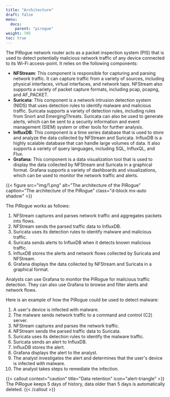 ```yaml
---
title: "Architecture"
draft: false
menu:
  docs:
    parent: "pirogue"
weight: 705
toc: true
---
```


The PiRogue network router acts as a packet inspection system (PIS) that is used to detect  potentially malicious network traffic of any device connected to its Wi-Fi access-point. It relies on the following components:

* **NFStream**: This component is responsible for capturing and parsing network traffic. It can capture traffic from a variety of sources, including physical interfaces, virtual interfaces, and network taps. NFStream also supports a variety of packet capture formats, including pcap, pcapng, and AF_PACKET.
* **Suricata**: This component is a network intrusion detection system (NIDS) that uses detection rules to identify malware and malicious traffic. Suricata supports a variety of detection rules, including rules from Snort and EmergingThreats. Suricata can also be used to generate alerts, which can be sent to a security information and event management (SIEM) system or other tools for further analysis.
* **InfluxDB**: This component is a time series database that is used to store and analyze the data collected by NFStream and Suricata. InfluxDB is a highly scalable database that can handle large volumes of data. It also supports a variety of query languages, including SQL, InfluxQL, and Flux.
* **Grafana**: This component is a data visualization tool that is used to display the data collected by NFStream and Suricata in a graphical format. Grafana supports a variety of dashboards and visualizations, which can be used to monitor the network traffic and alerts.

{{< figure src="img/1.png" alt="The architecture of the PiRogue" caption="The architecture of the PiRogue" class="d-block mx-auto shadow" >}}

The PiRogue works as follows:

1. NFStream captures and parses network traffic and aggregates packets into flows.
2. NFStream sends the parsed traffic data to InfluxDB.
3. Suricata uses its detection rules to identify malware and malicious traffic.
4. Suricata sends alerts to InfluxDB when it detects known malicious traffic.
5. InfluxDB stores the alerts and network flows collected by Suricata and NFStream.
6. Grafana displays the data collected by NFStream and Suricata in a graphical format.

Analysts can use Grafana to monitor the PiRogue for malicious traffic detection. They can also use Grafana to browse and filter alerts and network flows.

Here is an example of how the PiRogue could be used to detect malware:

1. A user's device is infected with malware.
2. The malware sends network traffic to a command and control (C2) server.
3. NFStream captures and parses the network traffic.
4. NFStream sends the parsed traffic data to Suricata.
5. Suricata uses its detection rules to identify the malware traffic.
6. Suricata sends an alert to InfluxDB.
7. InfluxDB stores the alert.
8. Grafana displays the alert to the analyst.
9. The analyst investigates the alert and determines that the user's device is infected with malware.
10. The analyst takes steps to remediate the infection.

{{< callout context="caution" title="Data retention" icon="alert-triangle" >}}
The PiRogue keeps 5 days of history, data older than 5 days is automatically deleted. 
{{< /callout >}}
